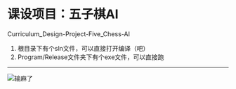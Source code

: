 # 课设项目：五子棋AI
Curriculum_Design-Project-Five_Chess-AI

1. 根目录下有个sln文件，可以直接打开编译（吧）
1. Program/Release文件夹下有个exe文件，可以直接跑

------------

![输麻了](Project/Lost.png)
